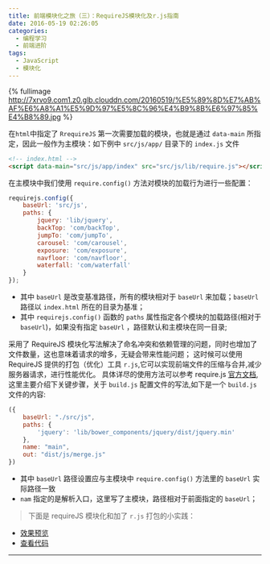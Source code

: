 ```yaml
---
title: 前端模块化之旅（三）：RequireJS模块化及r.js指南
date: 2016-05-19 02:26:05
categories:
  - 编程学习
  - 前端进阶
tags:
  - JavaScript
  - 模块化
---
```

{% fullimage http://7xrvo9.com1.z0.glb.clouddn.com/20160519/%E5%89%8D%E7%AB%AF%E6%A8%A1%E5%9D%97%E5%8C%96%E4%B9%8B%E6%97%85%E4%B8%89.jpg %}

<!--more-->
在`html`中指定了 `RrequireJS` 第一次需要加载的模块，也就是通过 `data-main` 所指定，因此一般作为主模块：如下例中 `src/js/app/` 目录下的 `index.js` 文件

```html
<!-- index.html -->
<script data-main="src/js/app/index" src="src/js/lib/require.js"></script>
```

在主模块中我们使用 `require.config()` 方法对模块的加载行为进行一些配置：

```javascript
requirejs.config({
	baseUrl: 'src/js',
	paths: {
		jquery: 'lib/jquery',
		backTop: 'com/backTop',
		jumpTo: 'com/jumpTo',
		carousel: 'com/carousel',
		exposure: 'com/exposure',
		navfloor: 'com/navfloor',
		waterfall: 'com/waterfall'
	}
});
```

- 其中 `baseUrl` 是改变基准路径，所有的模块相对于 `baseUrl` 来加载；`baseUrl` 路径以 `index.html` 所在的目录为基准；
- 其中 `requirejs.config()` 函数的 `paths` 属性指定各个模块的加载路径(相对于 `baseUrl`)，如果没有指定 `baseUrl` ，路径默认和主模块在同一目录;

采用了 RequireJS 模块化写法解决了命名冲突和依赖管理的问题，同时也增加了文件数量，这也意味着请求的增多，无疑会带来性能问题；
这时候可以使用 RequireJS 提供的打包（优化）工具 `r.js`,它可以实现前端文件的压缩与合并,减少服务器请求，进行性能优化。
具体详尽的使用方法可以参考 require.js [官方文档](http://www.requirejs.cn/docs/optimization.html#requirements),这里主要介绍下关键步骤，关于 `build.js` 配置文件的写法,如下是一个 `build.js` 文件的内容:

```javascript
({
    baseUrl: "./src/js",
    paths: {
        'jquery': 'lib/bower_components/jquery/dist/jquery.min'
    },
    name: "main",
    out: "dist/js/merge.js"
})
```

- 其中 `baseUrl` 路径设置应与主模块中 `require.config()` 方法里的 `baseUrl` 实际路径一致
- `nam` 指定的是解析入口，这里写了主模块，路径相对于前面指定的 `baseUrl`；

>下面是 requireJS 模块化和加了 `r.js` 打包的小实践：

- [效果预览](http://febox.applinzi.com/requireJS/)
- [查看代码](https://github.com/gardonlee/Some-Demo...-/tree/master/requireJS)










---
